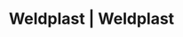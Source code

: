 ---
Link: "file:/Users/vinayakpatel/Downloads/www.weldplast.cz/eshop_products_compare/add/eshop-products-variant119"
product_name: "null"
product_id: "null"
title: "Weldplast | Weldplast"
product_desc: ""
product_specs: ""
product_downloads: ""
href: ""
accessories: ""
similar_products: ""
---